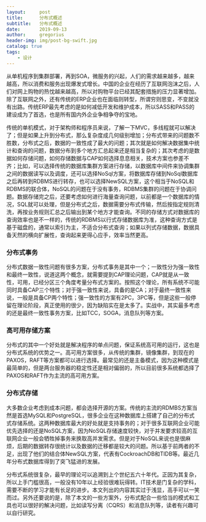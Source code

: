 ```yaml
---
layout:     post
title:      分布式概述
subtitle:   分布式概述
date:       2019-09-13
author:     gregorius
header-img: img/post-bg-swift.jpg
catalog: true
tags:
    - 设计
---
```


从单机程序到集群部署，再到SOA，微服务的兴起，人们的需求越来越多，越来越高，所以消费和服务出现爆发式增长。中国的企业在经历了互联网泡沫之后，人们对网上购物的热忱越来越高，所以对购物平台已经其配套措施的压力显著增加。除了互联网之外，还有传统的ERP企业也在面临则转型，所谓穷则思变，不变就没有出路。传统ERP最先考虑的是如何减低开发和维护成本，所以SASS和PASS的建设成为了首选，也是所有国内外企业争相争夺的宝地。

传统的单机模式，对于架构师和程序员来说，了解一下MVC，多线程就可以解决了；但是如果上升到分布式，那么复杂度成几何级别增加；分布式带来的问题数不胜数，分布式之后，数据的一致性成了最大的问题；其次就是如何解决数据集中统计和查询的问题，数据分布到多个地方汇总起来还是相当复杂的；其次考虑的是数据如何存储问题，如何存储数据与CAP如何选择息息相关，技术方案也参差不齐；比如，可以选择传统的数据库集群方案进行存储，以数据库中间件来协调集群之间的数据读写以及调度，还可以选择NoSql方案，将数据库存储到NoSql数据库之后再转到RDBMS进行转存，也可以选择NewSQL方案，这个相当于NoSQL和RDBMS的联合体，NoSQL的问题在于没有事务，RDBMS集群的问题在于协调问题。数据存储完之后，还要考虑如何进行海量查询问题，以前都是一个数据库的情况，SQL就可以处理，但是分布式之后，数据需要分布式传输，然后按指定规则清洗，再按业务规则汇总之后输出到某个地方才能查询。不同的存储方式对数据库的查询效率也是不一样的，传统的RDBMS以行式存储数据库为准，这种查询方式是基于磁盘的，通常以索引为主，不适合分布式查询；如果以列式存储数据，数据具备天然的横向扩展性，查询起来更得心应手，效率当然更高。

### 分布式事务
分布式数据一致性问题有很多方案，分布式事务是其中一个；一致性分为强一致性和最终一致性，说道这两个概念，就需要提到CAP理论问题，CAP就是从一致性，可用，已经分区三个角度考量分布式方案的。按照这个理论，所有系统不可能同时具备CAP三个特性；对于强一致性来说，具备的是CA；对于最终一致性来说，一般是具备CP两个特性；强一致性的方案有2PC，3PC等，但是这些一般停留在理论阶段，真正使用的很少，因为缺陷实在是太多了。实战中，其实最多考虑的还是最终一致性事务方案，比如TCC，SOGA，消息队列等方案。

### 高可用存储方案
分布式的其中一个好处就是解决程序的单点问题，保证系统高可用的运行，这也是分布式系统的优势之一。高可用方案很多，从传统的集群，镜像集群，到现在的PAXOS，RAFT等方案都可以进行选择。最常见的还是主备模式，因为这种模式是最简单的，但是两台服务器的稳定性还是相对偏弱的，所以目前很多系统都选择了PAXOS和RAFT作为主流的高可用方案。

### 分布式存储
大多数企业考虑到成本问题，都会选择开源的方案。传统的主流的RDMBS方案当然是首选MySQL和PostgreSQL，很多企业在这种数据库上搭建了自己的分布式式存储系统。这两种数据库最大的好处就是支持事务的；对于很多互联网企业可能优先选择的还是NoSQL方案，因为NoSQL存储速度较快，对于并发要求较高的互联网企业一般会牺牲掉事务来换取高并发需求。但是对于NoSQL来说也是很麻烦，后期的数据转存很统计以及数据的迁移都是较大的问题。所以基于前两者的不足，出现了他们的结合体NewSQL方案，代表有CockroachDB和TIDB等。最近几年分布式数据库得到了突飞猛进的发展。

分布式系统很复杂，最早的理论可以追溯到上个世纪五六十年代。正因为其复杂，所以上手门槛很高，一般没有10年以上经验很难玩得转。IT技术是门复杂的学科，需要不断的学习才能有长足的进步。本文列出的内容其实过于浅显，高手可以一笑而过。另外还要说的是，除了本文的一些方案外，分布式配合一些恰当的模式和工具也可以很好的解决问题，比如读写分离（CQRS）和消息队列等，读者有兴趣可以自行研究。